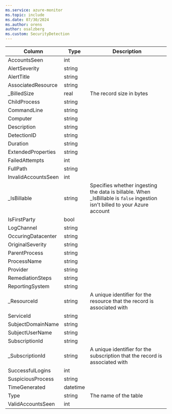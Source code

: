 ```yaml
---
ms.service: azure-monitor
ms.topic: include
ms.date: 07/30/2024
ms.author: orens
author: osalzberg
ms.custom: SecurityDetection
---
```



| Column | Type | Description |
|---|---|---|
| AccountsSeen | int |   |
| AlertSeverity | string |   |
| AlertTitle | string |   |
| AssociatedResource | string |   |
| _BilledSize | real | The record size in bytes |
| ChildProcess | string |   |
| CommandLine | string |   |
| Computer | string |   |
| Description | string |   |
| DetectionID | string |   |
| Duration | string |   |
| ExtendedProperties | string |   |
| FailedAttempts | int |   |
| FullPath | string |   |
| InvalidAccountsSeen | int |   |
| _IsBillable | string | Specifies whether ingesting the data is billable. When _IsBillable is `false` ingestion isn't billed to your Azure account |
| IsFirstParty | bool |   |
| LogChannel | string |   |
| OccuringDatacenter | string |   |
| OriginalSeverity | string |   |
| ParentProcess | string |   |
| ProcessName | string |   |
| Provider | string |   |
| RemediationSteps | string |   |
| ReportingSystem | string |   |
| _ResourceId | string | A unique identifier for the resource that the record is associated with |
| ServiceId | string |   |
| SubjectDomainName | string |   |
| SubjectUserName | string |   |
| SubscriptionId | string |   |
| _SubscriptionId | string | A unique identifier for the subscription that the record is associated with |
| SuccessfulLogins | int |   |
| SuspiciousProcess | string |   |
| TimeGenerated | datetime |   |
| Type | string | The name of the table |
| ValidAccountsSeen | int |   |

